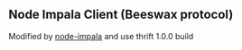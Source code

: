 ## Node Impala Client (Beeswax protocol)

Modified by [node-impala](https://github.com/ufukomer/node-impala) and use thrift 1.0.0 build




